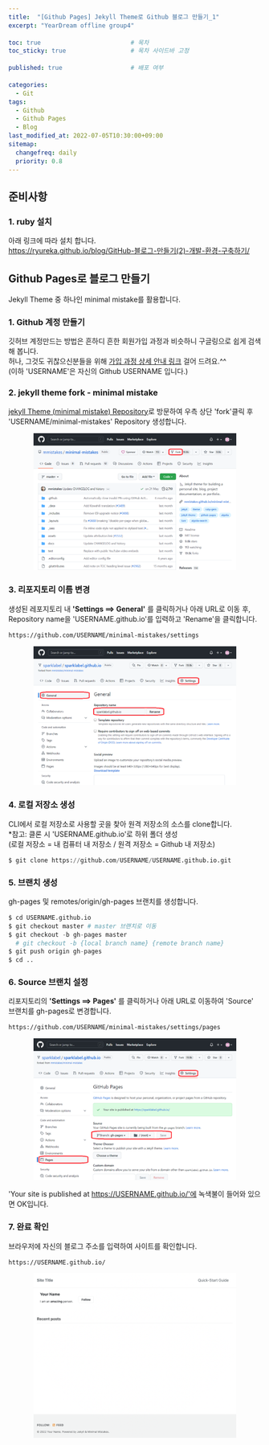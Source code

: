 ```yaml
---
title:  "[Github Pages] Jekyll Theme로 Github 블로그 만들기_1"
excerpt: "YearDream offline group4"

toc: true                         # 목차
toc_sticky: true                  # 목차 사이드바 고정
  
published: true                   # 배포 여부

categories:
  - Git
tags:
  - Github
  - Github Pages
  - Blog
last_modified_at: 2022-07-05T10:30:00+09:00
sitemap:
  changefreq: daily
  priority: 0.8
---
```


## 준비사항

### 1. ruby 설치
아래 링크에 따라 설치 합니다.  
https://ryureka.github.io/blog/GitHub-블로그-만들기(2)-개발-환경-구축하기/

## Github Pages로 블로그 만들기
Jekyll Theme 중 하나인 minimal mistake를 활용합니다.

### 1. Github 계정 만들기
깃허브 계정만드는 방법은 흔하디 흔한 회원가입 과정과 비슷하니 구글링으로 쉽게 검색해 봅니다.  
허나, 그것도 귀찮으신분들을 위해 [가입 과정 상세 안내 링크](https://www.lainyzine.com/ko/article/how-to-create-github-account/ "Lainyzine님 블로그") 걸어 드려요.^^  
(이하 'USERNAME'은 자신의 Github USERNAME 입니다.)

### 2. jekyll theme fork - minimal mistake
[jekyll Theme (minimal mistake) Repository](https://github.com/mmistakes/minimal-mistakes "minimal mistake")로 방문하여 우측 상단 'fork'클릭 후 'USERNAME/minimal-mistakes' Repository 생성합니다.

<center><img src="/assets/images/github_blog_1_2.png" width="80%"></center>

### 3. 리포지토리 이름 변경
생성된 레포지토리 내 __'Settings ==> General'__ 를 클릭하거나 아래 URL로 이동 후, Repository name을 'USERNAME.github.io'를 입력하고 'Rename'을 클릭합니다.
```html
https://github.com/USERNAME/minimal-mistakes/settings
```
<center><img src="/assets/images/github_blog_1_3.png" width="80%"></center>

### 4. 로컬 저장소 생성
CLI에서 로컬 저장소로 사용할 곳을 찾아 원격 저장소의 소스를 clone합니다.  
*참고: 클론 시 'USERNAME.github.io'로 하위 폴더 생성  
(로컬 저장소 = 내 컴퓨터 내 저장소 / 원격 저장소 = Github 내 저장소)
```python
$ git clone https://github.com/USERNAME/USERNAME.github.io.git
```

### 5. 브랜치 생성
gh-pages 및 remotes/origin/gh-pages 브랜치를 생성합니다.

```python
$ cd USERNAME.github.io
$ git checkout master # master 브랜치로 이동
$ git checkout -b gh-pages master 
  # git checkout -b {local branch name} {remote branch name}
$ git push origin gh-pages
$ cd ..
```

### 6. Source 브랜치 설정
리포지토리의 __'Settings ==> Pages'__ 를 클릭하거나 아래 URL로 이동하여 'Source' 브랜치를 gh-pages로 변경합니다.
```html
https://github.com/USERNAME/minimal-mistakes/settings/pages
```
<center><img src="/assets/images/github_blog_1_6.png" width="80%"></center>

'Your site is published at https://USERNAME.github.io/'에 녹색불이 들어와 있으면 OK입니다.

### 7. 완료 확인
브라우저에 자신의 블로그 주소를 입력하여 사이트를 확인합니다. 
```html
https://USERNAME.github.io/
```
<center><img src="/assets/images/github_blog_1_7.png" width="80%"></center>